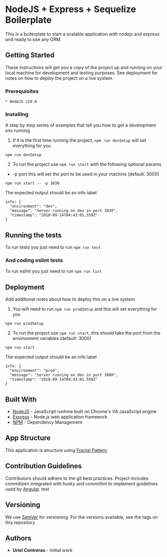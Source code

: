 # NodeJS + Express + Sequelize Boilerplate

This is a boilerplate to start a scalable application with nodejs and express and ready to use any ORM.

## Getting Started

These instructions will get you a copy of the project up and running on your local machine for development and testing purposes. See deployment for notes on how to deploy the project on a live system.

### Prerequisites

```
* NodeJS v10.8
```

### Installing

A step by step series of examples that tell you how to get a development env running

1. If it is the first time running the project, `npm run devSetup` will set everything for you

```
npm run devSetup
```

2. To run the project use `npm run start` with the following optional params
  - -p port this will set the port to be used in your machine (default: 3000)

```
npm run start -- -p 3030
```

The expected output should be an info label

```
info: {
  "environment": "dev",
  "message": "Server running on dev in port 3030",
  "timestamp": "2018-09-14T04:43:01.559Z"
}
```

## Running the tests

To run tests you just need to run `npm run test`

### And coding eslint tests

To run eslint you just need to run `npm run lint`

## Deployment

Add additional notes about how to deploy this on a live system

1. You will need to run `npm run prodSetup` and this will set everything for you

```
npm run prodSetup
```

2. To run the project use `npm run start`, this should take the port from the environment variables (default: 3000)

```
npm run start
```

The expected output should be an info label
```
info: {
  "environment": "prod",
  "message": "Server running on dev in port 3000",
  "timestamp": "2018-09-14T04:43:01.559Z"
}
```

## Built With

* [NodeJS](https://nodejs.org/en/) - JavaScript runtime built on Chrome's V8 JavaScript engine
* [Express](https://expressjs.com/) - Node.js web application framework
* [NPM](https://maven.apache.org/) - Dependency Management


## App Structure
This application is structure using [Fractal Pattern](https://codeburst.io/fractal-a-nodejs-app-structure-for-infinite-scale-d74dda57ee11)

## Contribution Guidelines
Contributors should adhere to the git best practices.
Project includes commitizen integrated with husky and commitlint to implement guidelines used by [Angular](https://github.com/angular/angular.js/blob/master/DEVELOPERS.md#-git-commit-guidelines). test

## Versioning

We use [SemVer](http://semver.org/) for versioning. For the versions available, see the tags on this repository

## Authors

* **Uriel Contreras** - *Initial work*
